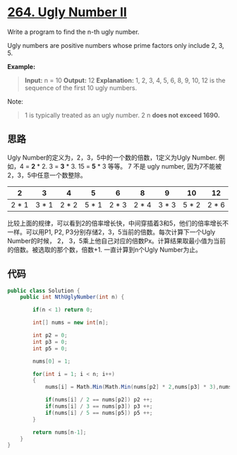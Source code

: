 # [264. Ugly Number II](https://leetcode.com/problems/ugly-number-ii/)

Write a program to find the n-th ugly number.

Ugly numbers are positive numbers whose prime factors only include 2, 3, 5.

**Example:**

>**Input:** n = 10
**Output:** 12
**Explanation:** 1, 2, 3, 4, 5, 6, 8, 9, 10, 12 is the sequence of the first 10 ugly numbers.

Note:  

>1 is typically treated as an ugly number.
2 n **does not exceed 1690.**

## 思路

Ugly Number的定义为，2，3，5中的一个数的倍数，1定义为Ugly Number. 例如，4 = **2** * 2. 3 = **3** * 3. 15 = **5** * 3  等等。 7 不是 ugly number, 因为7不能被2，3，5中任意一个数整除。

| 2 | 3 | 4 | 5 | 6 | 8 | 9 | 10| 12 |
|:-:|:-:|:-:|:-:|:-:|:-:|:-:|:-:|:-:|
|2 * 1|3 * 1|2 * 2|5 * 1|2 * 3|2 * 4|3 * 3|5 * 2|2 * 6|

比较上面的规律，可以看到2的倍率增长快，中间穿插着3和5，他们的倍率增长不一样。可以用P1, P2, P3分别存储2，3，5当前的倍数。每次计算下一个Ugly Number的时候， 2， 3，5乘上他自己对应的倍数Px。计算结果取最小值为当前的倍数。被选取的那个数，倍数+1. 一直计算到n个Ugly Number为止。

## 代码

``` csharp
public class Solution {
    public int NthUglyNumber(int n) {

        if(n < 1) return 0;

        int[] nums = new int[n];

        int p2 = 0;
        int p3 = 0;
        int p5 = 0;

        nums[0] = 1;

        for(int i = 1; i < n; i++)
        {
            nums[i] = Math.Min(Math.Min(nums[p2] * 2,nums[p3] * 3),nums[p5] * 5);

            if(nums[i] / 2 == nums[p2]) p2 ++;
            if(nums[i] / 3 == nums[p3]) p3 ++;
            if(nums[i] / 5 == nums[p5]) p5 ++;
        }

        return nums[n-1];
    }
}
```
